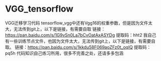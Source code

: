 # VGG_tensorflow
VGG迁移学习代码
tensorflow_vgg中还有Vgg16的权重参数，但是因为文件太大，无法传到git上，以下是链接，有需要自取
链接：https://pan.baidu.com/s/1G9vSn0La7bCvOatAxASYDg 
提取码：hht2 
我自己有一些训练节点文件，也因为文件太大，无法传到git上，以下是链接，有需要自取。
链接：https://pan.baidu.com/s/1kkdu58F069aoZFz0t_oqIQ 
提取码：pq5h 
代码知识自己练习所用，很多不完善之处，还请多多包涵
